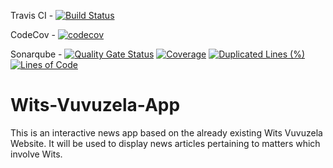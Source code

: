 Travis CI - [![Build Status](https://travis-ci.org/optisolcoms3009/Wits-Vuvuzela-App.svg?branch=master)](https://travis-ci.org/optisolcoms3009/Wits-Vuvuzela-App)

CodeCov - [![codecov](https://codecov.io/gh/optisolcoms3009/Wits-Vuvuzela-App/branch/master/graph/badge.svg)](https://codecov.io/gh/optisolcoms3009/Wits-Vuvuzela-App)

Sonarqube - [![Quality Gate Status](https://sonarcloud.io/api/project_badges/measure?project=optisolcoms3009witsvuvuzela&metric=alert_status)](https://sonarcloud.io/dashboard?id=optisolcoms3009witsvuvuzela) [![Coverage](https://sonarcloud.io/api/project_badges/measure?project=optisolcoms3009witsvuvuzela&metric=coverage)](https://sonarcloud.io/dashboard?id=optisolcoms3009witsvuvuzela) [![Duplicated Lines (%)](https://sonarcloud.io/api/project_badges/measure?project=optisolcoms3009witsvuvuzela&metric=duplicated_lines_density)](https://sonarcloud.io/dashboard?id=optisolcoms3009witsvuvuzela) [![Lines of Code](https://sonarcloud.io/api/project_badges/measure?project=optisolcoms3009witsvuvuzela&metric=ncloc)](https://sonarcloud.io/dashboard?id=optisolcoms3009witsvuvuzela)


# Wits-Vuvuzela-App

This is an interactive news app based on the already existing Wits Vuvuzela Website. It will be used to display news articles pertaining to matters which involve Wits.

